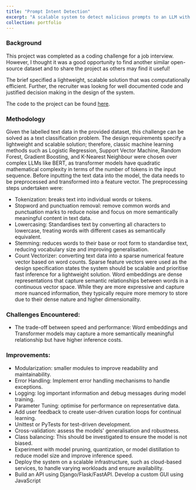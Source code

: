 ```yaml
---
title: "Prompt Intent Detection"
excerpt: "A scalable system to detect malicious prompts to an LLM with a rapidly built GUI. <br/><img src='/images/mal_prompt.jpg' width=500>"
collection: portfolio
---
```


### Background

This project was completed as a coding challenge for a job interview. However, I thought it was a good opportunity to find another similar open-source dataset and to share the project as others may find it useful!

The brief specified a lightweight, scalable solution that was computationally efficient. Further, the recruiter was lookng for well documented code and justified decision making in the design of the system.

The code to the project can be found [here](https://github.com/CallumJMac/prompt_classification).

### Methodology

Given the labelled text data in the provided dataset, this challenge can be solved as a text
classification problem. The design requirements specify a lightweight and scalable solution;
therefore, classic machine learning methods such as Logistic Regression, Support Vector
Machine, Random Forest, Gradient Boosting, and K-Nearest Neighbour were chosen over
complex LLMs like BERT, as transformer models have quadratic mathematical complexity in
terms of the number of tokens in the input sequence.
Before inputting the text data into the model, the data needs to be preprocessed and
transformed into a feature vector. The preprocessing steps undertaken were:
- Tokenization: breaks text into individual words or tokens.
- Stopword and punctuation removal: remove common words and punctuation marks
to reduce noise and focus on more semantically meaningful content in text data.
- Lowercasing: Standardises text by converting all characters to lowercase, treating
words with different cases as semantically equivalent.
- Stemming: reduces words to their base or root form to standardise text, reducing
vocabulary size and improving generalisation.
- Count Vectorizer: converting text data into a sparse numerical feature vector based
on word counts. Sparse feature vectors were used as the design specification states
the system should be scalable and prioritise fast inference for a lightweight solution.
Word embeddings are dense representations that capture semantic relationships
between words in a continuous vector space. While they are more expressive and
capture more nuanced information, they typically require more memory to store due
to their dense nature and higher dimensionality.


### Challenges Encountered:
- The trade-off between speed and performance: Word embeddings and Transformer
models may capture a more semantically meaningful relationship but have higher
inference costs.

### Improvements:
- Modularization: smaller modules to improve readability and maintainability.
- Error Handling: Implement error handling mechanisms to handle exceptions.
- Logging: log important information and debug messages during model training.
- Parameter Tuning: optimise for performance on representative data.
- Add user feedback to create user-driven curation loops for continual learning.
- Unittest or PyTests for test-driven development.
- Cross-validation: assess the models' generalisation and robustness.
- Class balancing: This should be investigated to ensure the model is not biased.
- Experiment with model pruning, quantization, or model distillation to reduce model
size and improve inference speed.
- Deploy the system on a scalable infrastructure, such as cloud-based services, to
handle varying workloads and ensure availability.
- Build an API using Django/Flask/FastAPI. Develop a custom GUI using JavaScript
